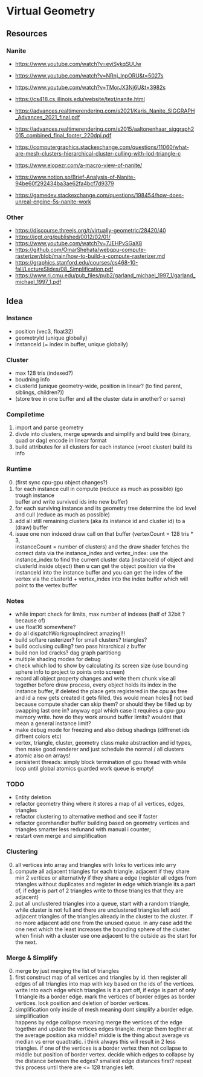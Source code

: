 # Virtual Geometry

## Resources

### Nanite

-   https://www.youtube.com/watch?v=eviSykqSUUw
-   https://www.youtube.com/watch?v=NRnj_lnpORU&t=5027s
-   https://www.youtube.com/watch?v=TMorJX3Nj6U&t=3982s

-   https://cs418.cs.illinois.edu/website/text/nanite.html
-   https://advances.realtimerendering.com/s2021/Karis_Nanite_SIGGRAPH_Advances_2021_final.pdf
-   https://advances.realtimerendering.com/s2015/aaltonenhaar_siggraph2015_combined_final_footer_220dpi.pdf
-   https://computergraphics.stackexchange.com/questions/11060/what-are-mesh-clusters-hierarchical-cluster-culling-with-lod-triangle-c
-   https://www.elopezr.com/a-macro-view-of-nanite/
-   https://www.notion.so/Brief-Analysis-of-Nanite-94be60f292434ba3ae62fa4bcf7d9379
-   https://gamedev.stackexchange.com/questions/198454/how-does-unreal-engine-5s-nanite-work

### Other

-   https://discourse.threejs.org/t/virtually-geometric/28420/40
-   https://jcgt.org/published/0012/02/01/
-   https://www.youtube.com/watch?v=7JEHPvSGaX8
-   https://github.com/OmarShehata/webgpu-compute-rasterizer/blob/main/how-to-build-a-compute-rasterizer.md
-   https://graphics.stanford.edu/courses/cs468-10-fall/LectureSlides/08_Simplification.pdf
-   https://www.ri.cmu.edu/pub_files/pub2/garland_michael_1997_1/garland_michael_1997_1.pdf

## Idea

### Instance

-   position (vec3, float32)
-   geometryId (unique globally)
-   instanceId (= index in buffer, unique globally)

### Cluster

-   max 128 tris (indexed?)
-   boudning info
-   clusterId (unique geometry-wide, position in linear? (to find parent, siblings, children?))
-   (store tree in one buffer and all the cluster data in another? or same)

### Compiletime

1.  import and parse geometry
2.  divde into clusters, merge upwards and simplify and build tree
    (binary, quad or dag) encode in linear format
3.  build attributes for all clusters
    for each instance (=root cluster) build its info

### Runtime

0.  (first sync cpu-gpu object changes?)
1.  for each instance cull in compute (reduce as much as possible) (go trough instance  
    buffer and write survived ids into new buffer)
2.  for each surviving instance and its geometry tree determine the lod level and cull
    (reduce as much as possible)
3.  add all still remaining clusters (aka its instance id and cluster id) to a (draw) buffer
4.  issue one non indexed draw call on that buffer (vertexCount = 128 tris \* 3,  
    instanceCount = number of clusters)
    and the draw shader fetches the correct data via the instance_index and vertex_index:
    use the instance_index to find the current cluster data (instanceId of object and clusterId inside object)
    then u can get the object position via the instanceId into the instance buffer
    and you can get the index of the vertex via the clusterId + vertex_index into the index buffer which will point to the vertex buffer

### Notes

-   while import check for limits, max number of indexes (half of 32bit ? because of)
-   use float16 somewhere?
-   do all dispatchWorkgroupIndirect amazing!!!
-   build softare rasterizer? for small clusters? triangles?
-   build occlusing culling? two pass hirarchical z buffer
-   build non lod cracks? dag graph partitiong
-   multiple shading modes for debug
-   check which lod to show by calculating its screen size (use bounding sphere info to project to points onto screen)
-   record all object property changes and write them chunk vise all together before draw process, every object holds its index in the instance buffer, if deleted the place gets registered in the cpu as free and id a new gets created it gets filled, this would mean holes🤔 not bad because compute shader can skip them? or should they be filled up by swapping last one in? anyway egal which case it requires a cpu-gpu memory write. how do they work around buffer limits? wouldnt that mean a general instance limit?
-   make debug mode for freezing and also debug shadings (diffrenet ids diffrent colors etc)
-   vertex, triangle, cluster, geometry class make abstraction and id types, then make good renderer and just schedule the normal / all clusters
-   atomic also on arrays!
-   persistent threads: simply block termination of gpu thread with while loop until global atomics guarded work queue is empty!

### TODO

-   Entity deletion
-   refactor geometry thing where it stores a map of all vertices, edges, triangles
-   refactor clustering to alternative method and see if faster
-   refactor geomhandler buffer building based on geometry vertices and triangles smarter less redunand with manual i counter;
-   restart own merge and simplification

### Clustering

0.  all vertices into array and triangles with links to vertices into arry
1.  compute all adjacent triangles for each triangle. adjacent if they share min 2 vertices
    or alternativly if they share a edge (register all edges from triangles without duplicates and register in edge which triangle its a part of, if edge is part of 2 triangles write to those triangles that they are adjacent)
2.  put all unclustered triangles into a queue, start with a random triangle, while cluster
    is not full and there are unclustered triangles left add adjacent triangles of the triangles already in the cluster to the cluster. if no more adjacent add one from the unused queue. in any case add the one next which the least increases the bounding sphere of the cluster. when finish with a cluster use one adjacent to the outside as the start for the next.

### Merge & Simplify

0.  merge by just merging the list of triangles
1.  first construct map of all vertices and triangles by id. then register all edges of all
    triangles into map with key based on the ids of the vertices. write into each edge which triangles is it a part off, if edge is part of only 1 triangle its a border edge. mark the vertices of border edges as border vertices. lock position and deletion of border vertices.
2.  simplification only inside of mesh meaning dont simplify a border edge. simplification  
    happens by edge collapse meaning merge the vertices of the edge together and update the vertices edges triangle. merge them togther at the average position aka middle? middle is the thing about average vs median vs error quadtratic. i think always this will result in 2 less triangles. if one of the vertices is a border vertex then not collapse to middle but position of border vertex. decide which edges to collapse by the distance between the edges? smallest edge distances first? repeat this process until there are <= 128 triangles left.
